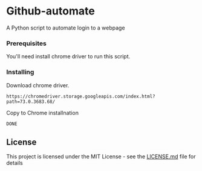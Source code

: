 # Github-automate

A Python script to automate login to a webpage

### Prerequisites

You'll need install chrome driver to run this script.
### Installing

Download chrome driver.

```
https://chromedriver.storage.googleapis.com/index.html?path=73.0.3683.68/ 
```

Copy to Chrome installnation

```
DONE
```

## License

This project is licensed under the MIT License - see the [LICENSE.md](LICENSE.md) file for details
